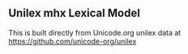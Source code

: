 Unilex mhx Lexical Model
----------------------

This is built directly from Unicode.org unilex data at
https://github.com/unicode-org/unilex
